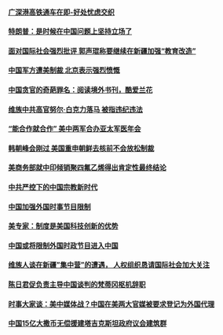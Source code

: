 #### [广深港高铁通车在即-好处忧虑交织](../pages/zyyyoeqqvi/4581320.md) 

#### [特朗普：是时候在中国问题上坚持立场了](../pages/zyyyoeqqvi/4581294.md) 

#### [面对国际社会强烈批评 郭声琨称要继续在新疆加强“教育改造”](../pages/zyyyoeqqvi/4581276.md) 

#### [中国军方遭美制裁 北京表示强烈愤慨](../pages/zyyyoeqqvi/4581272.md) 

#### [中国贪官的奇葩罪名：阅读境外书刊，酷爱兰花](../pages/zyyyoeqqvi/4581231.md) 

#### [维族中共高官努尔·白克力落马 被指违纪违法](../pages/zyyyoeqqvi/4581158.md) 

#### [“能合作就合作” 美中两军合办亚太军医年会](../pages/zyyyoeqqvi/4581137.md) 

#### [韩朝峰会刚过 美国重申朝鲜去核前不会放松制裁](../pages/zyyyoeqqvi/4581104.md) 

#### [美商务部就中印倾销聚四氟乙烯得出肯定性最终结论](../pages/zyyyoeqqvi/4581088.md) 

#### [中共严控下的中国宗教新时代](../pages/zyyyoeqqvi/4581071.md) 

#### [中国加强外国时事节目限制](../pages/zyyyoeqqvi/4581051.md) 

#### [美专家：制度是美国科技创新的优势](../pages/zyyyoeqqvi/4580596.md) 

#### [中国或将限制外国时政节目进入中国](../pages/zyyyoeqqvi/4580543.md) 

#### [维族人谈在新疆”集中营”的遭遇， 人权组织恳请国际社会加大关注](../pages/zyyyoeqqvi/4580355.md) 

#### [陈日君促负责主导中国谈判的梵蒂冈枢机辞职](../pages/zyyyoeqqvi/4580058.md) 

#### [时事大家谈：美中媒体战？中国在美两大官媒被要求登记为外国代理](../pages/zyyyoeqqvi/4580022.md) 

#### [中国15亿大撒币无偿援建塔吉克斯坦政府议会建筑群](../pages/zyyyoeqqvi/4579967.md) 

